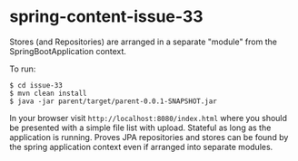# spring-content-issue-33

Stores (and Repositories) are arranged in a separate "module" from the SpringBootApplication context.

To run:
```
$ cd issue-33
$ mvn clean install
$ java -jar parent/target/parent-0.0.1-SNAPSHOT.jar
```

In your browser visit `http://localhost:8080/index.html` where you should be presented with a simple file list with upload.  Stateful as long as the application is running. Proves JPA repositories and stores can be found by the spring application context even if arranged into separate modules.
